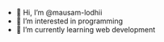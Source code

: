 - 👋 Hi, I’m @mausam-lodhii
- 👀 I’m interested in programming
- 🌱 I’m currently learning web development

<!---
mausam-lodhii/mausam-lodhii is a ✨ special ✨ repository because its `README.md` (this file) appears on your GitHub profile.
You can click the Preview link to take a look at your changes.
--->

